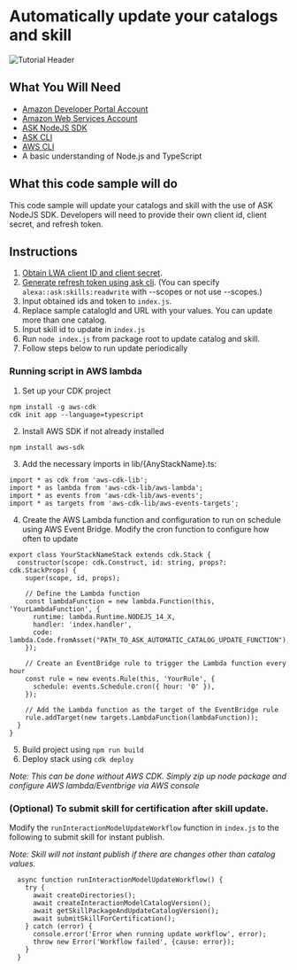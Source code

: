Automatically update your catalogs and skill 
=============

![Tutorial Header](https://m.media-amazon.com/images/G/01/mobile-apps/dex/alexa/alexa-skills-kit/tutorials/fact/header._TTH_.png)


## What You Will Need
*  [Amazon Developer Portal Account](http://developer.amazon.com)
*  [Amazon Web Services Account](http://aws.amazon.com/)
*  [ASK NodeJS SDK](https://github.com/alexa/alexa-skills-kit-sdk-for-nodejs)
*  [ASK CLI](https://developer.amazon.com/en-US/docs/alexa/smapi/quick-start-alexa-skills-kit-command-line-interface.html)
*  [AWS CLI](https://docs.aws.amazon.com/cli/latest/userguide/getting-started-install.html)
*  A basic understanding of Node.js and TypeScript

## What this code sample will do
This code sample will update your catalogs and skill with the use of ASK NodeJS SDK. Developers will need to provide their own client id, client secret, and refresh token.

## Instructions
1. [Obtain LWA client ID and client secret](https://developer.amazon.com/en-US/docs/alexa/smapi/get-access-token-smapi.html#configure-lwa-security-profile).
2. [Generate refresh token using ask cli](https://developer.amazon.com/en-US/docs/alexa/smapi/ask-cli-command-reference.html#generate-lwa-tokens). (You can specify `alexa::ask:skills:readwrite` with --scopes or not use --scopes.)
3. Input obtained ids and token to `index.js`.
4. Replace sample catalogId and URL with your values. You can update more than one catalog.
5. Input skill id to update in `index.js`
6. Run `node index.js` from package root to update catalog and skill.
7. Follow steps below to run update periodically

### Running script in AWS lambda
1. Set up your CDK project

```
npm install -g aws-cdk
cdk init app --language=typescript
```

2. Install AWS SDK if not already installed

```
npm install aws-sdk
```

3. Add the necessary imports in lib/{AnyStackName}.ts:

```
import * as cdk from 'aws-cdk-lib';
import * as lambda from 'aws-cdk-lib/aws-lambda';
import * as events from 'aws-cdk-lib/aws-events';
import * as targets from 'aws-cdk-lib/aws-events-targets';
```

4. Create the AWS Lambda function and configuration to run on schedule using AWS Event Bridge. Modify the cron function to configure how often to update

```
export class YourStackNameStack extends cdk.Stack {
  constructor(scope: cdk.Construct, id: string, props?: cdk.StackProps) {
    super(scope, id, props);

    // Define the Lambda function
    const lambdaFunction = new lambda.Function(this, 'YourLambdaFunction', {
      runtime: lambda.Runtime.NODEJS_14_X,
      handler: 'index.handler',
      code: lambda.Code.fromAsset("PATH_TO_ASK_AUTOMATIC_CATALOG_UPDATE_FUNCTION"),
    });

    // Create an EventBridge rule to trigger the Lambda function every hour
    const rule = new events.Rule(this, 'YourRule', {
      schedule: events.Schedule.cron({ hour: '0' }),
    });

    // Add the Lambda function as the target of the EventBridge rule
    rule.addTarget(new targets.LambdaFunction(lambdaFunction));
  }
}

```

5. Build project using `npm run build`
6. Deploy stack using `cdk deploy`

*Note: This can be done without AWS CDK. Simply zip up node package and configure AWS lambda/Eventbrige via AWS console*

### (Optional) To submit skill for certification after skill update.
Modify the `runInteractionModelUpdateWorkflow` function in `index.js` to the following to submit skill for instant publish.

*Note: Skill will not instant publish if there are changes other than catalog values.*

```
  async function runInteractionModelUpdateWorkflow() {
    try {
      await createDirectories();
      await createInteractionModelCatalogVersion();
      await getSkillPackageAndUpdateCatalogVersion();
      await submitSkillForCertification(); 
    } catch (error) {
      console.error('Error when running update workflow', error);
      throw new Error('Workflow failed', {cause: error});
    }
  }
```
